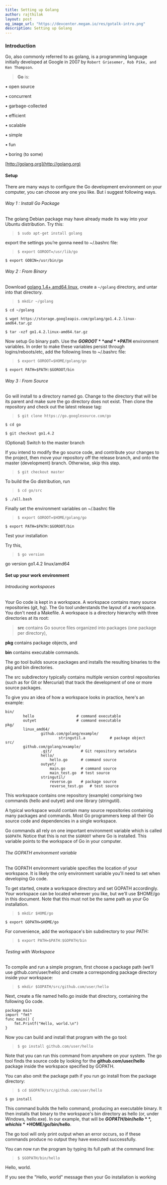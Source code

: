 ```yaml
---
title: Setting up Golang
author: rajthilak
layout: post
og_image_url: "https://devcenter.megam.io/res/gotalk-intro.png"
description: Setting up Golang
---
```

### Introduction

Go, also commonly referred to as golang, is a programming language initially developed at Google in 2007 by `Robert Griesemer, Rob Pike, and Ken Thompson`.

>**Go** is:
>
• open source
>
• concurrent
>
• garbage-collected
>
• efficient
>
• scalable
>
• simple
>
• fun
>
• boring (to some)

[http://golang.org](http://golang.org)

#### Setup

There are many ways to configure the Go development environment on your computer, you can choose any one you like. But i suggest following ways.

###### Way 1 : Install Go Package

The golang Debian package may have already made its way into your Ubuntu distribution. Try this:

>`$ sudo apt-get install golang`

export the settings you’re gonna need to ~/.bashrc file:

>`$ export GOROOT=/usr/lib/go`
>
`$ export GOBIN=/usr/bin/go`


###### Way 2 : From Binary

Download [golang 1.4+ amd64 linux](https://storage.googleapis.com/golang/go1.4.2.linux-amd64.tar.gz),  create a `~/golang` directory, and untar into that directory.

>`$ mkdir ~/golang`
>
`$ cd ~/golang`
>
`$ wget https://storage.googleapis.com/golang/go1.4.2.linux-amd64.tar.gz`
>
`$ tar -xzf go1.4.2.linux-amd64.tar.gz`

Now setup Go binary path. Use the **$GOROOT** and **$PATH** environment variables. In order to make these variables persist through logins/reboots/etc, add the following lines to ~/.bashrc file:

>`$ export GOROOT=$HOME/golang/go`
>
`$ export PATH=$PATH:$GOROOT/bin`

###### Way 3 : From Source

Go will install to a directory named go. Change to the directory that will be its parent and make sure the go directory does not exist. Then clone the repository and check out the latest release tag:

>`$ git clone https://go.googlesource.com/go`
>
`$ cd go`
>
`$ git checkout go1.4.2`

(Optional) Switch to the master branch

If you intend to modify the go source code, and contribute your changes to the project, then move your repository off the release branch, and onto the master (development) branch. Otherwise, skip this step.

>`$ git checkout master`

To build the Go distribution, run

>`$ cd go/src`
>
`$ ./all.bash`

Finally set the environment variables on ~/.bashrc file

>`$ export GOROOT=$HOME/golang/go`
>
`$ export PATH=$PATH:$GOROOT/bin`

Test your installation

Try this,

>`$ go version`
>
go version go1.4.2 linux/amd64


#### Set up your work environment

###### Introducing workspaces

Your Go code is kept in a workspace. A workspace contains many source repositories (git, hg). The Go tool understands the layout of a workspace. You don't need a Makefile. A workspace is a directory hierarchy with three directories at its root:

>**src** contains Go source files organized into packages (one package per directory),
>
**pkg** contains package objects, and
>
**bin** contains executable commands.

The go tool builds source packages and installs the resulting binaries to the pkg and bin directories.

The src subdirectory typically contains multiple version control repositories (such as for Git or Mercurial) that track the development of one or more source packages.

To give you an idea of how a workspace looks in practice, here's an example:

	bin/
            hello                   # command executable
            outyet                  # command executable
	pkg/
            linux_amd64/
                    github.com/golang/example/
                            stringutil.a           # package object
	src/
            github.com/golang/example/
                    .git/             # Git repository metadata
                    hello/
                        hello.go      # command source
                    outyet/
                        main.go       # command source
                        main_test.go  # test source
                    stringutil/
                        reverse.go    # package source
                        reverse_test.go   # test source

This workspace contains one repository (example) comprising two commands (hello and outyet) and one library (stringutil).

A typical workspace would contain many source repositories containing many packages and commands. Most Go programmers keep all their Go source code and dependencies in a single workspace.

Go commands all rely on one important environment variable which is called `$GOPATH`. Notice that this is not the `$GOROOT` where Go is installed. This variable points to the workspace of Go in your computer.

###### The GOPATH environment variable

The GOPATH environment variable specifies the location of your workspace. It is likely the only environment variable you'll need to set when developing Go code.

To get started, create a workspace directory and set GOPATH accordingly. Your
workspace can be located wherever you like, but we'll use $HOME/go in this document.
Note that this must not be the same path as your Go installation.

>`$ mkdir $HOME/go`
>
`$ export GOPATH=$HOME/go`

For convenience, add the workspace's bin subdirectory to your PATH:

>`$ export PATH=$PATH:$GOPATH/bin`


###### Testing with Workspace

To compile and run a simple program, first choose a package path (we'll use github.com/user/hello) and create a corresponding package directory inside your workspace:

>`$ mkdir $GOPATH/src/github.com/user/hello`

Next, create a file named hello.go inside that directory, containing the following Go code.

	package main
	import "fmt"
	func main() {
    	fmt.Printf("Hello, world.\n")
	}

Now you can build and install that program with the go tool:

>`$ go install github.com/user/hello`

Note that you can run this command from anywhere on your system. The go tool finds the source code by looking for the **github.com/user/hello** package inside the workspace specified by GOPATH.

You can also omit the package path if you run go install from the package directory:

>`$ cd $GOPATH/src/github.com/user/hello`
>
`$ go install`

This command builds the hello command, producing an executable binary. It then installs that binary to the workspace's bin directory as hello (or, under Windows, hello.exe). In our example, that will be **$GOPATH/bin/hello**, which is **$HOME/go/bin/hello**.

The go tool will only print output when an error occurs, so if these commands produce no output they have executed successfully.

You can now run the program by typing its full path at the command line:

>`$ $GOPATH/bin/hello`
>
Hello, world.

If you see the "Hello, world" message then your Go installation is working
